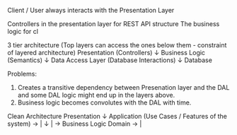 Client / User always interacts with the Presentation Layer

Controllers in the presentation layer for REST API structure
The business logic for cl

3 tier architecture (Top layers can access the ones below them - constraint of layered architecture)
Presentation (Controllers)
    ↓
Business Logic (Semantics)
    ↓
Data Access Layer (Database Interactions)
    ↓
Database

Problems:
1. Creates a transitive dependency between Presenation layer and the DAL and some DAL logic might end up in the layers above.
2. Business logic becomes convolutes with the DAL with time.

Clean Architecture
Presentation
    ↓
Application (Use Cases / Features of the system) → |
    ↓          | →  Business Logic
  Domain     → |

